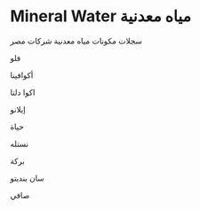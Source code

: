 # Mineral Water مياه معدنية
 
 
 
 
 
 سجلات مكونات مياه معدنية شركات مصر


فلو

أكوافينا
 
اكوا دلتا 

إيلانو

حياة

نستله

بركة

سان بنديتو

صافي

 
